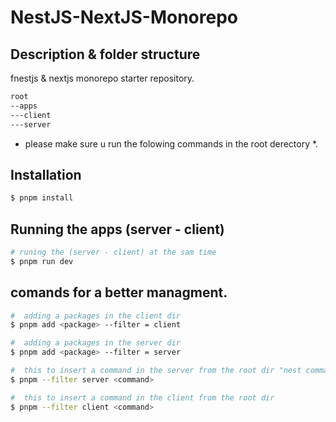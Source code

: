 # NestJS-NextJS-Monorepo

## Description & folder structure

fnestjs & nextjs monorepo starter repository.  
```bash
root
--apps 
---client 
---server
``` 

* please make sure u run the folowing commands in the root derectory *.

## Installation 

```bash
$ pnpm install
```

## Running the apps (server - client)

```bash
# runing the (server - client) at the sam time  
$ pnpm run dev

```

## comands for a better managment. 

```bash
#  adding a packages in the client dir 
$ pnpm add <package> --filter = client 

#  adding a packages in the server dir 
$ pnpm add <package> --filter = server 

```

```bash
#  this to insert a command in the server from the root dir "nest commands for example .."
$ pnpm --filter server <command>

#  this to insert a command in the client from the root dir 
$ pnpm --filter client <command>

```
